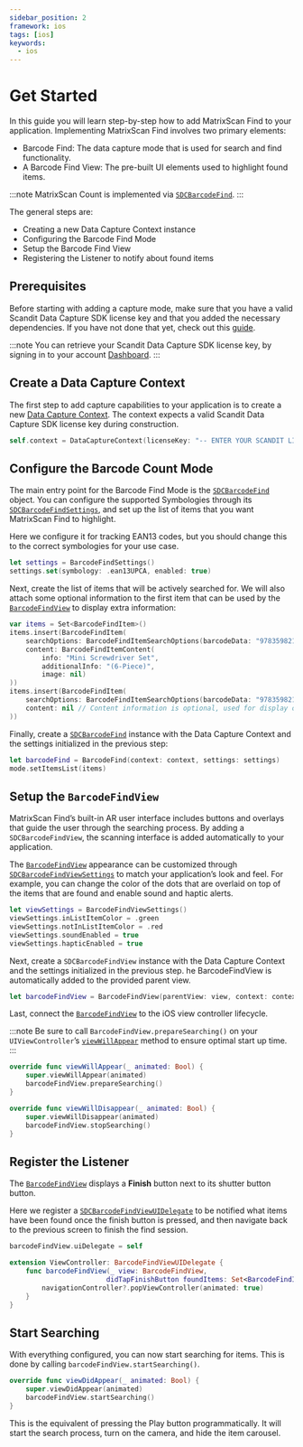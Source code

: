 ```yaml
---
sidebar_position: 2
framework: ios
tags: [ios]
keywords:
  - ios
---
```


# Get Started

In this guide you will learn step-by-step how to add MatrixScan Find to your application. Implementing MatrixScan Find involves two primary elements:

- Barcode Find: The data capture mode that is used for search and find functionality.
- A Barcode Find View: The pre-built UI elements used to highlight found items.

:::note
MatrixScan Count is implemented via [`SDCBarcodeFind`](https://docs.scandit.com/data-capture-sdk/ios/barcode-capture/api/barcode-find.html#class-scandit.datacapture.barcode.find.BarcodeFind).
:::

The general steps are:

- Creating a new Data Capture Context instance
- Configuring the Barcode Find Mode
- Setup the Barcode Find View
- Registering the Listener to notify about found items

## Prerequisites

Before starting with adding a capture mode, make sure that you have a valid Scandit Data Capture SDK license key and that you added the necessary dependencies. If you have not done that yet, check out this [guide](/sdks/ios/add-sdk.md).

:::note
You can retrieve your Scandit Data Capture SDK license key, by signing in to your account [Dashboard](https://ssl.scandit.com/dashboard/sign-in).
:::

## Create a Data Capture Context

The first step to add capture capabilities to your application is to create a new [Data Capture Context](https://docs.scandit.com/data-capture-sdk/ios/core/api/data-capture-context.html#class-scandit.datacapture.core.DataCaptureContext). The context expects a valid Scandit Data Capture SDK license key during construction.

```swift
self.context = DataCaptureContext(licenseKey: "-- ENTER YOUR SCANDIT LICENSE KEY HERE --")
```

## Configure the Barcode Count Mode

The main entry point for the Barcode Find Mode is the [`SDCBarcodeFind`](https://docs.scandit.com/data-capture-sdk/ios/barcode-capture/api/barcode-find.html#class-scandit.datacapture.barcode.find.BarcodeFind) object. You can configure the supported Symbologies through its [`SDCBarcodeFindSettings`](https://docs.scandit.com/data-capture-sdk/ios/barcode-capture/api/barcode-find-settings.html#class-scandit.datacapture.barcode.find.BarcodeFindSettings), and set up the list of items that you want MatrixScan Find to highlight.

Here we configure it for tracking EAN13 codes, but you should change this to the correct symbologies for your use case.

```swift
let settings = BarcodeFindSettings()
settings.set(symbology: .ean13UPCA, enabled: true)
```

Next, create the list of items that will be actively searched for. We will also attach some optional information to the first item that can be used by the [`BarcodeFindView`](https://docs.scandit.com/data-capture-sdk/ios/barcode-capture/api/ui/barcode-find-view.html#class-scandit.datacapture.barcode.find.ui.BarcodeFindView) to display extra information:

```swift
var items = Set<BarcodeFindItem>()
items.insert(BarcodeFindItem(
    searchOptions: BarcodeFindItemSearchOptions(barcodeData: "9783598215438"),
    content: BarcodeFindItemContent(
        info: "Mini Screwdriver Set",
        additionalInfo: "(6-Piece)",
        image: nil)
))
items.insert(BarcodeFindItem(
    searchOptions: BarcodeFindItemSearchOptions(barcodeData: "9783598215414"),
    content: nil // Content information is optional, used for display only
))
```

Finally, create a [`SDCBarcodeFind`](https://docs.scandit.com/data-capture-sdk/ios/barcode-capture/api/barcode-find.html#class-scandit.datacapture.barcode.find.BarcodeFind) instance with the Data Capture Context and the settings initialized in the previous step:

```swift
let barcodeFind = BarcodeFind(context: context, settings: settings)
mode.setItemsList(items)
```

## Setup the `BarcodeFindView`

MatrixScan Find’s built-in AR user interface includes buttons and overlays that guide the user through the searching process. By adding a `SDCBarcodeFindView`, the scanning interface is added automatically to your application.

The [`BarcodeFindView`](https://docs.scandit.com/data-capture-sdk/ios/barcode-capture/api/ui/barcode-find-view.html#class-scandit.datacapture.barcode.find.ui.BarcodeFindView) appearance can be customized through [`SDCBarcodeFindViewSettings`](https://docs.scandit.com/data-capture-sdk/ios/barcode-capture/api/ui/barcode-find-view-settings.html#class-scandit.datacapture.barcode.find.ui.BarcodeFindViewSettings) to match your application’s look and feel. For example, you can change the color of the dots that are overlaid on top of the items that are found and enable sound and haptic alerts.

```swift
let viewSettings = BarcodeFindViewSettings()
viewSettings.inListItemColor = .green
viewSettings.notInListItemColor = .red
viewSettings.soundEnabled = true
viewSettings.hapticEnabled = true
```

Next, create a `SDCBarcodeFindView` instance with the Data Capture Context and the settings initialized in the previous step. he BarcodeFindView is automatically added to the provided parent view.

```swift
let barcodeFindView = BarcodeFindView(parentView: view, context: context, barcodeFind: mode, settings: viewSettings)
```

Last, connect the [`BarcodeFindView`](https://docs.scandit.com/data-capture-sdk/ios/barcode-capture/api/ui/barcode-find-view.html#class-scandit.datacapture.barcode.find.ui.BarcodeFindView) to the iOS view controller lifecycle. 

:::note
Be sure to call `BarcodeFindView.prepareSearching()` on your `UIViewController`’s [`viewWillAppear`](https://developer.apple.com/documentation/uikit/uiviewcontroller/1621510-viewwillappear) method to ensure optimal start up time.
:::

```swift
override func viewWillAppear(_ animated: Bool) {
    super.viewWillAppear(animated)
    barcodeFindView.prepareSearching()
}

override func viewWillDisappear(_ animated: Bool) {
    super.viewWillDisappear(animated)
    barcodeFindView.stopSearching()
}
```

## Register the Listener

The [`BarcodeFindView`](https://docs.scandit.com/data-capture-sdk/ios/barcode-capture/api/ui/barcode-find-view.html#class-scandit.datacapture.barcode.find.ui.BarcodeFindView) displays a **Finish** button next to its shutter button button. 

Here we register a [`SDCBarcodeFindViewUIDelegate`](https://docs.scandit.com/data-capture-sdk/ios/barcode-capture/api/ui/barcode-find-view.html#interface-scandit.datacapture.barcode.find.ui.IBarcodeFindViewUiListener) to be notified what items have been found once the finish button is pressed, and then navigate back to the previous screen to finish the find session.

```swift
barcodeFindView.uiDelegate = self

extension ViewController: BarcodeFindViewUIDelegate {
    func barcodeFindView(_ view: BarcodeFindView,
                        didTapFinishButton foundItems: Set<BarcodeFindItem>) {
        navigationController?.popViewController(animated: true)
    }
}
```

## Start Searching

With everything configured, you can now start searching for items. This is done by calling `barcodeFindView.startSearching()`.

```swift
override func viewDidAppear(_ animated: Bool) {
    super.viewDidAppear(animated)
    barcodeFindView.startSearching()
}
```

This is the equivalent of pressing the Play button programmatically. It will start the search process, turn on the camera, and hide the item carousel.
